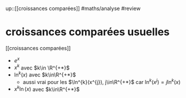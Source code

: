 up::[[croissances comparées]]
#maths/analyse #review 
# croissances comparées usuelles
[[croissances comparées]]

 - $e^x$
 - $x^{k}$ avec $k\in \R^{+*}$
 - $\ln^{k}(x)$ avec $k\in\R^{+*}$
     - aussi vrai pour les $\ln^{k}(x^{j}), j\in\R^{+*}$ car $\ln^{k}(x^{j}) = j\ln^{k}(x)$
 - $x^{k}\ln(x)$ avec $k\in\R^{+*}$



